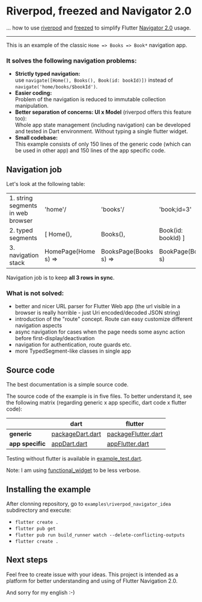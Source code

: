 # Riverpod, freezed and Navigator 2.0

... how to use [riverpod](https://riverpod.dev/) and [freezed](https://github.com/rrousselGit/freezed) 
to simplify Flutter [Navigator 2.0](https://medium.com/flutter/learning-flutters-new-navigation-and-routing-system-7c9068155ade) usage.

-----------------

This is an example of the classic ```Home => Books => Book*``` navigation app. 

### It solves the following navigation problems:

- **Strictly typed navigation:** <br>use ```navigate([Home(), Books(), Book(id: bookId)])``` instead of ```navigate('home/books/$bookId')```.
- **Easier coding:** <br>Problem of the navigation is reduced to immutable collection manipulation.
- **Better separation of concerns: UI x Model** (riverpod offers this feature too): <br>
  Whole app state management (including navigation) can be developed and tested in Dart environment. Without typing a single flutter widget.
- **Small codebase:** <br>This example consists of only 150 lines of the generic code (which can be used in other app) and 150 lines of the app specific code.

## Navigation job

Let's look at the following table:

| | | | |
| --- | --- | --- | --- |
| 1. string segments in web browser | 'home'/ | 'books'/ | 'book;id=3' |
| 2. typed segments | [ Home(), | Books(), | Book(id: bookId) ] |
| 3. navigation stack | HomePage(Home s) =>| BooksPage(Books s) =>| BookPage(Book s) |

Navigation job is to keep **all 3 rows in sync**.

### What is not solved:

- better and nicer URL parser for Flutter Web app (the url visible in a browser is really horrible - just Uri encoded/decoded JSON string)
- introduction of the "route" concept. Route can easy customize different navigation aspects
- async navigation for cases when the page needs some async action before first-display/deactivation
- navigation for authentication, route guards etc.
- more TypedSegment-like classes in single app

## Source code

The best documentation is a simple source code. 

The source code of the example is in five files. 
To better understand it, see the following matrix (regarding generic x app specific, dart code x flutter code):

| | dart | flutter |
|---|---|--- |
| **generic** | [packageDart.dart](lib/src/packageDart.dart) | [packageFlutter.dart](lib/src/packageFlutter.dart) |
| **app specific** | [appDart.dart](lib/src/appDart/appDart.dart) | [appFlutter.dart](lib/src/appFlutter/appFlutter.dart)  |

Testing without flutter is available in [example_test.dart](test/example_test.dart).

Note: I am using [functional_widget](https://github.com/rrousselGit/functional_widget) to be less verbose.

## Installing the example

After clonning repository, go to ```examples\riverpod_navigator_idea``` subdirectory and execute:

- ```flutter create .```
- ```flutter pub get```
- ```flutter pub run build_runner watch --delete-conflicting-outputs```
- ```flutter create .```

## Next steps

Feel free to create issue with your ideas. 
This project is intended as a platform for better understanding and using of Flutter Navigation 2.0.

And sorry for my english :-)
